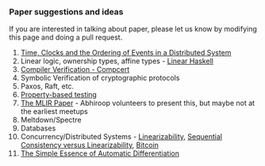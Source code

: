 ### Paper suggestions and ideas

If you are interested in talking about paper, please let us know by modifying
this page and doing a pull request.

1. [Time, Clocks and the Ordering of Events in a Distributed System](https://lamport.azurewebsites.net/pubs/time-clocks.pdf)
2. Linear logic, ownership types, affine types - [Linear Haskell](https://arxiv.org/pdf/1710.09756)
3. [Compiler Verification - Compcert](https://dl.acm.org/doi/pdf/10.1145/1111320.1111042)
4. Symbolic Verification of cryptographic protocols
5. Paxos, Raft, etc.
6. [Property-based testing](https://arxiv.org/abs/2508.14394)
7. [The MLIR Paper](https://arxiv.org/pdf/2002.11054) - Abhiroop volunteers to present this, but maybe not at the earliest meetups
8. Meltdown/Spectre
9. Databases
10. Concurrency/Distributed Systems - [Linearizability](https://cs.brown.edu/~mph/HerlihyW90/p463-herlihy.pdf), [Sequential Consistency versus Linearizability](https://courses.csail.mit.edu/6.852/01/papers/p91-attiya.pdf), [Bitcoin](https://bitcoin.org/bitcoin.pdf)
11. [The Simple Essence of Automatic Differentiation](https://arxiv.org/pdf/1804.00746)
